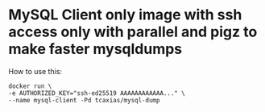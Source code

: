 # MySQL Client only image with ssh access only with parallel and pigz to make faster mysqldumps

How to use this:

    docker run \
    -e AUTHORIZED_KEY="ssh-ed25519 AAAAAAAAAAAA..." \
    --name mysql-client -Pd tcaxias/mysql-dump
